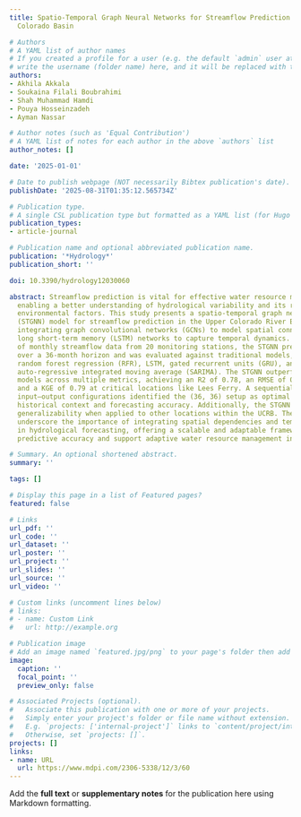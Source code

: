 ```yaml
---
title: Spatio-Temporal Graph Neural Networks for Streamflow Prediction in the Upper
  Colorado Basin

# Authors
# A YAML list of author names
# If you created a profile for a user (e.g. the default `admin` user at `content/authors/admin/`), 
# write the username (folder name) here, and it will be replaced with their full name and linked to their profile.
authors:
- Akhila Akkala
- Soukaina Filali Boubrahimi
- Shah Muhammad Hamdi
- Pouya Hosseinzadeh
- Ayman Nassar

# Author notes (such as 'Equal Contribution')
# A YAML list of notes for each author in the above `authors` list
author_notes: []

date: '2025-01-01'

# Date to publish webpage (NOT necessarily Bibtex publication's date).
publishDate: '2025-08-31T01:35:12.565734Z'

# Publication type.
# A single CSL publication type but formatted as a YAML list (for Hugo requirements).
publication_types:
- article-journal

# Publication name and optional abbreviated publication name.
publication: '*Hydrology*'
publication_short: ''

doi: 10.3390/hydrology12030060

abstract: Streamflow prediction is vital for effective water resource management,
  enabling a better understanding of hydrological variability and its response to
  environmental factors. This study presents a spatio-temporal graph neural network
  (STGNN) model for streamflow prediction in the Upper Colorado River Basin (UCRB),
  integrating graph convolutional networks (GCNs) to model spatial connectivity and
  long short-term memory (LSTM) networks to capture temporal dynamics. Using 30 years
  of monthly streamflow data from 20 monitoring stations, the STGNN predicted streamflow
  over a 36-month horizon and was evaluated against traditional models, including
  random forest regression (RFR), LSTM, gated recurrent units (GRU), and seasonal
  auto-regressive integrated moving average (SARIMA). The STGNN outperformed these
  models across multiple metrics, achieving an R2 of 0.78, an RMSE of 0.81 mm/month,
  and a KGE of 0.79 at critical locations like Lees Ferry. A sequential analysis of
  input–output configurations identified the (36, 36) setup as optimal for balancing
  historical context and forecasting accuracy. Additionally, the STGNN showed strong
  generalizability when applied to other locations within the UCRB. These results
  underscore the importance of integrating spatial dependencies and temporal dynamics
  in hydrological forecasting, offering a scalable and adaptable framework to improve
  predictive accuracy and support adaptive water resource management in river basins.

# Summary. An optional shortened abstract.
summary: ''

tags: []

# Display this page in a list of Featured pages?
featured: false

# Links
url_pdf: ''
url_code: ''
url_dataset: ''
url_poster: ''
url_project: ''
url_slides: ''
url_source: ''
url_video: ''

# Custom links (uncomment lines below)
# links:
# - name: Custom Link
#   url: http://example.org

# Publication image
# Add an image named `featured.jpg/png` to your page's folder then add a caption below.
image:
  caption: ''
  focal_point: ''
  preview_only: false

# Associated Projects (optional).
#   Associate this publication with one or more of your projects.
#   Simply enter your project's folder or file name without extension.
#   E.g. `projects: ['internal-project']` links to `content/project/internal-project/index.md`.
#   Otherwise, set `projects: []`.
projects: []
links:
- name: URL
  url: https://www.mdpi.com/2306-5338/12/3/60
---
```


Add the **full text** or **supplementary notes** for the publication here using Markdown formatting.
